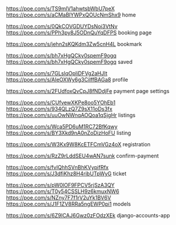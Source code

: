 https://poe.com/s/TS9mlV1ahwtsbWbU7peX
https://poe.com/s/aCMaBlYWPxQOUcNmShx9
home

https://poe.com/s/0QkCOVGDUYDsNoi3VtNv
https://poe.com/s/PPh3py8J5ODnQuYqDFPS
booking page

https://poe.com/s/jehn2sKQKdm3Zw5cnH4L
bookmark

https://poe.com/s/bh7xHgQCky0spemF9ogq
https://poe.com/s/bh7xHgQCky0spemF9ogq
saved

https://poe.com/s/7GLslqOpliDFVg2aHJIt
https://poe.com/s/AIeOXWy6g3CiIffBAGa8
profile

https://poe.com/s/2FUdfoxQvCpJ8fNDdjFe
payment page
settings

https://poe.com/s/CUfvewXKPe8oo5YOhEb1
https://poe.com/s/934QLzQ7Z9sX11oDs3fx
https://poe.com/s/uuOwNWnqAOQoa1qSjgHr
listings

https://poe.com/s/Wca5PD6uM1RC72BfKqwy
https://poe.com/s/BY3Xkd9nA0nZoDizHoFU
listing

https://poe.com/s/W3Kx9W8KcETFCmVGz4oX
registration

https://poe.com/s/RzZ9rLddSEU4wAN7sunk
confirm-payment

https://poe.com/s/fvIQhhSVnBhKVypifRfx
https://poe.com/s/J3dfiKhz8H4ribUTpWyG
ticket

https://poe.com/s/pW0lOF9FPCV5rjSzA3QY
https://poe.com/s/T0y54CSSLH9z6kmuxNW6
https://poe.com/s/NZny7F7f1rV2uYk1BV6V
https://poe.com/s/J1F1ZV8RRa5ngEWP0pi1
models

https://poe.com/s/6Z9lCAJ6Gwz0zFOdzXEk
django-accounts-app
